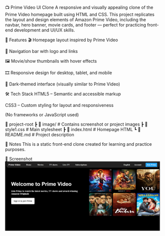 📺 Prime Video UI Clone
A responsive and visually appealing clone of the Prime Video homepage built using HTML and CSS. This project replicates the layout and design elements of Amazon Prime Video, including the navbar, hero banner, movie cards, and footer — perfect for practicing front-end development and UI/UX skills.

🚀 Features
🎬 Homepage layout inspired by Prime Video

🧭 Navigation bar with logo and links

🖼️ Movie/show thumbnails with hover effects

🎞️ Responsive design for desktop, tablet, and mobile

🌙 Dark-themed interface (visually similar to Prime Video)

🛠️ Tech Stack
HTML5 – Semantic and accessible markup

CSS3 – Custom styling for layout and responsiveness

(No frameworks or JavaScript used)

📁 project-root
 ┣ 📁 image/            # Contains screenshot or project images
 ┣ 📄 style1.css        # Main stylesheet
 ┣ 📄 index.html        # Homepage HTML
 ┗ 📄 README.md         # Project description


📌 Notes
This is a static front-end clone created for learning and practice purposes.

📸 Screenshot
![Screenshot](./image/Screenshot.jpg)


